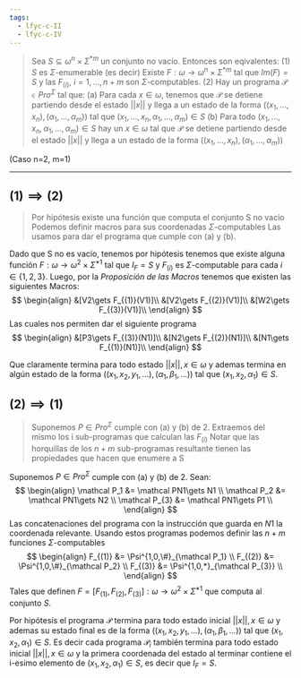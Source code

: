 ```yaml
---
tags:
  - lfyc-c-II
  - lfyc-c-IV
---
```

> Sea $S\subseteq\omega^{n}\times\Sigma^{*m}$ un conjunto no vacío. Entonces son eqivalentes:
> (1) $S$ es $\Sigma$-enumerable 
> 	(es decir) Existe $F:\omega\to\omega^{n}\times\Sigma^{*m}$ tal que $Im(F) = S$ y  las $F_{(i)},\ i=1,\dots,n+m$ son $\Sigma$-computables.
> (2) Hay un programa $\mathcal P\in Pro^{\Sigma}$ tal que:
> 	(a) Para cada $x\in\omega$, tenemos que $\mathcal P$ se detiene partiendo desde el estado $||x||$ y llega a un estado de la forma $((x_1,\dots,x_n),(\alpha_1,\dots,\alpha_m))$ tal que $(x_1,\dots,x_n,\alpha_1,\dots,\alpha_m)\in S$ 
> 	(b) Para todo $(x_1,\dots,x_n,\alpha_1,\dots,\alpha_m)\in S$ hay un $x\in\omega$ tal que $\mathcal P$ se detiene partiendo desde el estado $||x||$ y llega a un estado de la forma $((x_1,\dots,x_n),(\alpha_1,\dots,\alpha_m))$

(Caso n=2, m=1)

---
## $(1)\implies(2)$ 
> Por hipótesis existe una función que computa el conjunto S no vacío
> Podemos definir macros para sus coordenadas $\Sigma$-computables
> Las usamos para dar el programa que cumple con (a) y (b).

Dado que S no es vacío, tenemos por hipótesis tenemos que existe alguna función $F:\omega\to\omega^{2}\times\Sigma^{*1}$ tal que  $I_F=S$ y $F_{(i)}$ es $\Sigma$-computable para cada $i\in\{1,2,3\}$.
Luego, por la *Proposición de las Macros* tenemos que existen las siguientes Macros:
$$
\begin{align}
&[V2\gets F_{(1)}(V1)]\\
&[V2\gets F_{(2)}(V1)]\\
&[W2\gets F_{(3)}(V1)]\\
\end{align}
$$
Las cuales nos permiten dar el siguiente programa
$$
\begin{align} 
&[P3\gets F_{(3)}(N1)]\\
&[N2\gets F_{(2)}(N1)]\\
&[N1\gets F_{(1)}(N1)]\\
\end{align}
$$

Que claramente termina para todo estado $||x||, x\in\omega$ y ademas termina en algún estado de la forma $((x_1,x_2,y_1,\dots),(\alpha_1,\beta_1,\dots))$ tal que $(x_1,x_2,\alpha_1)\in S$.
## $(2)\implies(1)$ 
> Suponemos $P\in Pro^{\Sigma}$ cumple con (a) y (b) de 2. 
> Extraemos del mismo los i sub-programas que calculan las $F_{(i)}$
> Notar que las horquillas de los $n+m$ sub-programas resultante tienen las propiedades que hacen que enumere a S

Suponemos $P\in Pro^{\Sigma}$ cumple con (a) y (b) de 2. Sean:
$$
\begin{align}
	\mathcal P_1 &= \mathcal PN1\gets N1 \\
	\mathcal P_2 &= \mathcal PN1\gets N2 \\
	\mathcal P_{3} &= \mathcal PN1\gets P1 \\
\end{align}
$$
Las concatenaciones del programa con la instrucción que guarda en $N1$ la coordenada relevante. Usando estos programas podemos definir las $n+m$ funciones $\Sigma$-computables
$$
\begin{align}
	F_{(1)} &= \Psi^{1,0,\#}_{\mathcal P_1} \\
	F_{(2)} &= \Psi^{1,0,\#}_{\mathcal P_2} \\
	F_{(3)} &= \Psi^{1,0,*}_{\mathcal P_{3}} \\
\end{align}
$$
Tales que definen $F = [F_{(1)},F_{(2)},F_{(3)}]:\omega\to\omega^{2}\times\Sigma^{*1}$ que computa al conjunto $S$.

Por hipótesis el programa $\mathcal P$ termina para todo estado inicial $||x||, x\in\omega$ y ademas su estado final es de la forma $((x_1,x_2,y_1,\dots),(\alpha_1,\beta_1,\dots))$ tal que $(x_1,x_2,\alpha_1)\in S$.
Es decir cada programa $\mathcal P_i$ también termina para todo estado inicial $||x||, x\in\omega$ y la primera coordenada del estado al terminar contiene el i-esimo elemento de $(x_1,x_2,\alpha_1)\in S$, es decir que $I_F=S$.